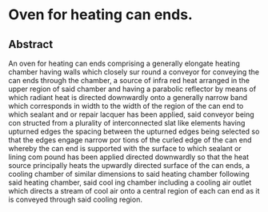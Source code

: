 # Oven for heating can ends.

## Abstract
An oven for heating can ends comprising a generally elongate heating chamber having walls which closely sur round a conveyor for conveying the can ends through the chamber, a source of infra red heat arranged in the upper region of said chamber and having a parabolic reflector by means of which radiant heat is directed downwardly onto a generally narrow band which corresponds in width to the width of the region of the can end to which sealant and or repair lacquer has been applied, said conveyor being con structed from a plurality of interconnected slat like elements having upturned edges the spacing between the upturned edges being selected so that the edges engage narrow por tions of the curled edge of the can end whereby the can end is supported with the surface to which sealant or lining com pound has been applied directed downwardly so that the heat source principally heats the upwardly directed surface of the can ends, a cooling chamber of similar dimensions to said heating chamber following said heating chamber, said cool ing chamber including a cooling air outlet which directs a stream of cool air onto a central region of each can end as it is conveyed through said cooling region.